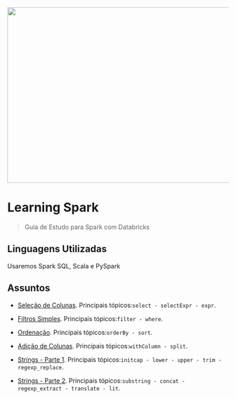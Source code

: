 <img src="https://user-images.githubusercontent.com/14312939/91022823-1d8b9f00-e5cc-11ea-897b-feb3575d95dd.png?w=512" height="400" width="700">


# Learning Spark
> Guia de Estudo para Spark com Databricks


## Linguagens Utilizadas
Usaremos Spark SQL, Scala e PySpark


## Assuntos

* [Seleção de  Colunas](https://databricks-prod-cloudfront.cloud.databricks.com/public/4027ec902e239c93eaaa8714f173bcfc/5548372729083570/3801231782395092/2891507303260789/latest.html). Principais tópicos:```select - selectExpr - expr```.

* [Filtros Simples](https://databricks-prod-cloudfront.cloud.databricks.com/public/4027ec902e239c93eaaa8714f173bcfc/5548372729083570/2699971927231866/2891507303260789/latest.html). Principais tópicos:```filter - where```.

* [Ordenação](https://databricks-prod-cloudfront.cloud.databricks.com/public/4027ec902e239c93eaaa8714f173bcfc/5548372729083570/2072358788201482/2891507303260789/latest.html). Principais tópicos:```orderBy - sort```.


* [Adição de Colunas](https://databricks-prod-cloudfront.cloud.databricks.com/public/4027ec902e239c93eaaa8714f173bcfc/5548372729083570/2485460927370520/2891507303260789/latest.html). Principais tópicos:```withColumn - split```.


* [Strings - Parte 1](https://databricks-prod-cloudfront.cloud.databricks.com/public/4027ec902e239c93eaaa8714f173bcfc/5548372729083570/913282128315744/2891507303260789/latest.html). Principais tópicos:```initcap - lower - upper - trim - regexp_replace```.


* [Strings - Parte 2](https://databricks-prod-cloudfront.cloud.databricks.com/public/4027ec902e239c93eaaa8714f173bcfc/5548372729083570/1941212642287266/2891507303260789/latest.html). Principais tópicos:```substring - concat - regexp_extract - translate - lit```.

